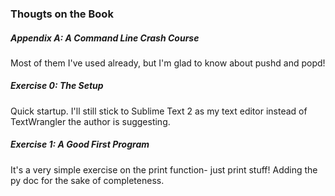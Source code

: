 ### Thougts on the Book

##### Appendix A: A Command Line Crash Course
Most of them I've used already, but I'm glad to know about pushd and popd!

##### Exercise 0: The Setup
Quick startup. I'll still stick to Sublime Text 2 as my text editor instead of TextWrangler the author is suggesting.

##### Exercise 1: A Good First Program
It's a very simple exercise on the print function- just print stuff! Adding the py doc for the sake of completeness.
